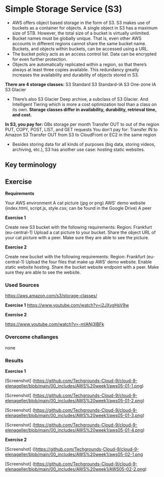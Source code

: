 # Simple Storage Service (S3)

* AWS offers object based storage in the form of S3. S3 makes use of buckets as a container for objects. A single object in S3 has a maximum size of 5TB. However, the total size of a bucket is virtually unlimited.
* Bucket names must be globally unique. That is, even other AWS accounts in different regions cannot share the same bucket name. Buckets, and objects within buckets, can be accessed using a URL.
* The bucket policy acts as an access control list. Data can be encrypted for even further protection.
* Objects are automatically replicated within a region, so that there’s always at least three copies available. This redundancy greatly increases the availability and durability of objects stored in S3.

**There are 4 storage classes:**
S3 Standard
S3 Standard-IA
S3 One-zone IA
S3 Glacier
* There’s also S3 Glacier Deep archive, a subclass of S3 Glacier. And Intelligent Tiering which is more a cost optimization tool than a class on its own.
**Storage classes differ in availability, durability, retrieval time, and cost.**

**In S3, you pay for:**
GBs storage per month
Transfer OUT to out of the region
PUT, COPY, POST, LIST, and GET requests
You don’t pay for:
Transfer IN to Amazon S3
Transfer OUT from S3 to CloudFront or EC2 in the same region

* Besides storing data for all kinds of purposes (big data, storing videos, archiving, etc.), S3 has another use case: hosting static websites.


## Key terminology


## Exercise

**Requirements**

Your AWS environment
A cat picture (jpg or png)
AWS’ demo website (index.html, script.js, style.css; can be found in the Google Drive)
A peer

**Exercise 1**

Create new S3 bucket with the following requirements: Region: Frankfurt (eu-central-1)
Upload a cat picture to your bucket.
Share the object URL of your cat picture with a peer. Make sure they are able to see the picture.

**Exercise 2**

Create new bucket with the following requirements: Region: Frankfurt (eu-central-1)
Upload the four files that make up AWS’ demo website.
Enable static website hosting.
Share the bucket website endpoint with a peer. Make sure they are able to see the website.

### Used Sources

https://aws.amazon.com/s3/storage-classes/

**Exercise 1** 
https://www.youtube.com/watch?v=i2JXvgHsV9w

**Exercise 2** 

https://www.youtube.com/watch?v=-mIANj3lBFk

### Overcome challanges

none

### Results 

**Exercise 1** 

[Screenshot] (https://github.com/Techgrounds-Cloud-9/cloud-9-elenageller/blob/main/00_includes/AWS%20week1/aws05-01-1.png) 

[Screenshot] (https://github.com/Techgrounds-Cloud-9/cloud-9-elenageller/blob/main/00_includes/AWS%20week1/aws05-01-2.png)

[Screenshot] (https://github.com/Techgrounds-Cloud-9/cloud-9-elenageller/blob/main/00_includes/AWS%20week1/aws05-01-3.png)

[Screenshot] (https://github.com/Techgrounds-Cloud-9/cloud-9-elenageller/blob/main/00_includes/AWS%20week1/aws05-01-4.png)

**Exercise 2** 

[Screenshot] ()https://github.com/Techgrounds-Cloud-9/cloud-9-elenageller/blob/main/00_includes/AWS%20week1/aws05-02-1.png

[Screenshot] (https://github.com/Techgrounds-Cloud-9/cloud-9-elenageller/blob/main/00_includes/AWS%20week1/AWS05-02-2.png)

